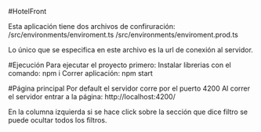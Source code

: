 #HotelFront

Esta aplicación tiene dos archivos de confiruración:
/src/environments/enviroment.ts
/src/environments/enviroment.prod.ts

Lo único que se especifica en este archivo es la url de conexión al servidor.

#Ejecución 
Para ejecutar el proyecto primero:
Instalar librerias con el comando: npm i
Correr aplicación: npm start

#Página principal
Por default el servidor corre por el puerto 4200
Al correr el servidor entrar a la página: http://localhost:4200/

En la columna izquierda si se hace click sobre la sección que dice filtro se puede ocultar todos los filtros.